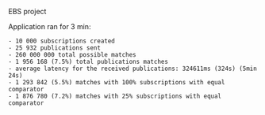EBS project

Application ran for 3 min:

    - 10 000 subscriptions created
    - 25 932 publications sent
    - 260 000 000 total possible matches
    - 1 956 168 (7.5%) total publications matches
    - average latency for the received publications: 324611ms (324s) (5min 24s)
    - 1 293 842 (5.5%) matches with 100% subscriptions with equal comparator
    - 1 876 780 (7.2%) matches with 25% subscriptions with equal comparator



